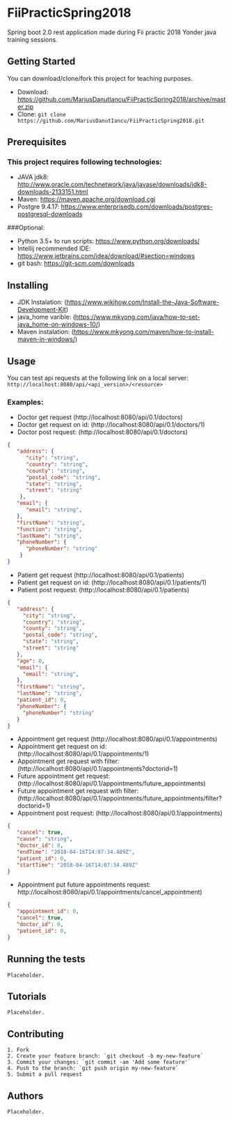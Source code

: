 # FiiPracticSpring2018

Spring boot 2.0 rest application made during Fii practic 2018 Yonder java training sessions.
    
## Getting Started
    
You can download/clone/fork this project for teaching purposes.
    
* Download: https://github.com/MariusDanutIancu/FiiPracticSpring2018/archive/master.zip
* Clone: `git clone https://github.com/MariusDanutIancu/FiiPracticSpring2018.git`
    
## Prerequisites

### This project requires following technologies:
* JAVA jdk8: http://www.oracle.com/technetwork/java/javase/downloads/jdk8-downloads-2133151.html
* Maven: https://maven.apache.org/download.cgi
* Postgre 9.4.17: https://www.enterprisedb.com/downloads/postgres-postgresql-downloads
    
###Optional:
* Python 3.5+ to run scripts: https://www.python.org/downloads/
* Intellij recommended IDE: https://www.jetbrains.com/idea/download/#section=windows
* git bash: https://git-scm.com/downloads
    
## Installing
* JDK Instalation: (https://www.wikihow.com/Install-the-Java-Software-Development-Kit)
* java_home varible: (https://www.mkyong.com/java/how-to-set-java_home-on-windows-10/)
* Maven instalation: (https://www.mkyong.com/maven/how-to-install-maven-in-windows/)

## Usage  

You can test api requests at the following link on a local server: `http://localhost:8080/api/<api_version>/<resource>`
### Examples:
* Doctor get request (http://localhost:8080/api/0.1/doctors)
* Doctor get request on id: (http://localhost:8080/api/0.1/doctors/1)
* Doctor post request: (http://localhost:8080/api/0.1/doctors) 
```json
{
   "address": {
      "city": "string",
      "country": "string",
      "county": "string",
      "postal_code": "string",
      "state": "string",
      "street": "string"
    },
   "email": {
      "email": "string",
   },
   "firstName": "string",
   "function": "string",
   "lastName": "string",
   "phoneNumber": {
      "phoneNumber": "string"
    }
}    
```   
* Patient get request (http://localhost:8080/api/0.1/patients)
* Patient get request on id: (http://localhost:8080/api/0.1/patients/1)
* Patient post request: (http://localhost:8080/api/0.1/patients) 
```json
{
   "address": {
     "city": "string",
     "country": "string",
     "county": "string",
     "postal_code": "string",
     "state": "string",
     "street": "string"
   },
   "age": 0,
   "email": {
     "email": "string",
   },
   "firstName": "string",
   "lastName": "string",
   "patient_id": 0,
   "phoneNumber": {
     "phoneNumber": "string"
   }
} 
```    
* Appointment get request (http://localhost:8080/api/0.1/appointments)
* Appointment get request on id: (http://localhost:8080/api/0.1/appointments/1)
* Appointment get request with filter: (http://localhost:8080/api/0.1/appointments?doctorid=1)
* Future appointment get request: (http://localhost:8080/api/0.1/appointments/future_appointments)
* Future appointment get request with filter: (http://localhost:8080/api/0.1/appointments/future_appointments/filter?doctorid=1)  
* Appointment post request: (http://localhost:8080/api/0.1/appointments)
```json
{
   "cancel": true,
   "cause": "string",
   "doctor_id": 0,
   "endTime": "2018-04-16T14:07:34.489Z",
   "patient_id": 0,
   "startTime": "2018-04-16T14:07:34.489Z"
}    
```   
* Appointment put future appointments request: http://localhost:8080/api/0.1/appointments/cancel_appointment)
```json
{
   "appointment_id": 0,
   "cancel": true,
   "doctor_id": 0,
   "patient_id": 0,
}
```   
## Running the tests   
    
    Placeholder.
    
## Tutorials
    
    Placeholder.

## Contributing

    1. Fork
    2. Create your feature branch: `git checkout -b my-new-feature`
    3. Commit your changes: `git commit -am 'Add some feature'`
    4. Push to the branch: `git push origin my-new-feature`
    5. Submit a pull request

## Authors
    
    Placeholder.